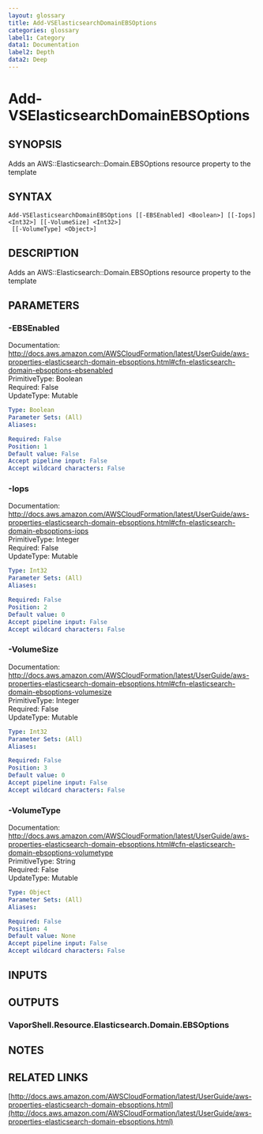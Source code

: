 ```yaml
---
layout: glossary
title: Add-VSElasticsearchDomainEBSOptions
categories: glossary
label1: Category
data1: Documentation
label2: Depth
data2: Deep
---
```


# Add-VSElasticsearchDomainEBSOptions

## SYNOPSIS
Adds an AWS::Elasticsearch::Domain.EBSOptions resource property to the template

## SYNTAX

```
Add-VSElasticsearchDomainEBSOptions [[-EBSEnabled] <Boolean>] [[-Iops] <Int32>] [[-VolumeSize] <Int32>]
 [[-VolumeType] <Object>]
```

## DESCRIPTION
Adds an AWS::Elasticsearch::Domain.EBSOptions resource property to the template

## PARAMETERS

### -EBSEnabled
Documentation: http://docs.aws.amazon.com/AWSCloudFormation/latest/UserGuide/aws-properties-elasticsearch-domain-ebsoptions.html#cfn-elasticsearch-domain-ebsoptions-ebsenabled    
PrimitiveType: Boolean    
Required: False    
UpdateType: Mutable

```yaml
Type: Boolean
Parameter Sets: (All)
Aliases: 

Required: False
Position: 1
Default value: False
Accept pipeline input: False
Accept wildcard characters: False
```

### -Iops
Documentation: http://docs.aws.amazon.com/AWSCloudFormation/latest/UserGuide/aws-properties-elasticsearch-domain-ebsoptions.html#cfn-elasticsearch-domain-ebsoptions-iops    
PrimitiveType: Integer    
Required: False    
UpdateType: Mutable

```yaml
Type: Int32
Parameter Sets: (All)
Aliases: 

Required: False
Position: 2
Default value: 0
Accept pipeline input: False
Accept wildcard characters: False
```

### -VolumeSize
Documentation: http://docs.aws.amazon.com/AWSCloudFormation/latest/UserGuide/aws-properties-elasticsearch-domain-ebsoptions.html#cfn-elasticsearch-domain-ebsoptions-volumesize    
PrimitiveType: Integer    
Required: False    
UpdateType: Mutable

```yaml
Type: Int32
Parameter Sets: (All)
Aliases: 

Required: False
Position: 3
Default value: 0
Accept pipeline input: False
Accept wildcard characters: False
```

### -VolumeType
Documentation: http://docs.aws.amazon.com/AWSCloudFormation/latest/UserGuide/aws-properties-elasticsearch-domain-ebsoptions.html#cfn-elasticsearch-domain-ebsoptions-volumetype    
PrimitiveType: String    
Required: False    
UpdateType: Mutable

```yaml
Type: Object
Parameter Sets: (All)
Aliases: 

Required: False
Position: 4
Default value: None
Accept pipeline input: False
Accept wildcard characters: False
```

## INPUTS

## OUTPUTS

### VaporShell.Resource.Elasticsearch.Domain.EBSOptions

## NOTES

## RELATED LINKS

[http://docs.aws.amazon.com/AWSCloudFormation/latest/UserGuide/aws-properties-elasticsearch-domain-ebsoptions.html](http://docs.aws.amazon.com/AWSCloudFormation/latest/UserGuide/aws-properties-elasticsearch-domain-ebsoptions.html)

